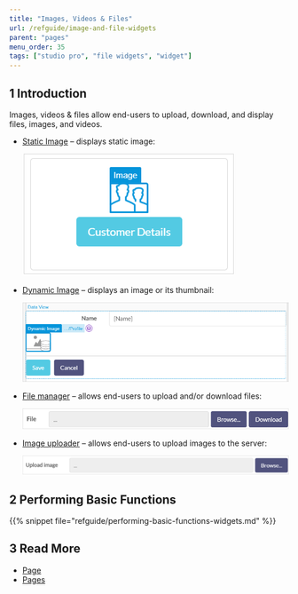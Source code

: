 ```yaml
---
title: "Images, Videos & Files"
url: /refguide/image-and-file-widgets
parent: "pages"
menu_order: 35
tags: ["studio pro", "file widgets", "widget"]
---
```


## 1 Introduction

Images, videos & files allow end-users to upload, download, and display files, images, and videos. 

* [Static Image](image) – displays static image:

    ![](attachments/image-and-file-widgets/image-design-mode-example.png)

* [Dynamic Image](image-viewer) – displays an image or its thumbnail:

    ![Dynamic Image Example](attachments/image-and-file-widgets/image-viewer-example.png)

* [File manager](file-manager) – allows end-users to upload and/or download files:

    ![File Manager Example](attachments/image-and-file-widgets/file-manager-example.png)

* [Image uploader](image-uploader) – allows end-users to upload images to the server:

    ![Image Uploader Example](attachments/image-and-file-widgets/image-uploader-example.png)


## 2 Performing Basic Functions

{{% snippet file="refguide/performing-basic-functions-widgets.md" %}}

## 3 Read More

* [Page](page)
* [Pages](pages)
